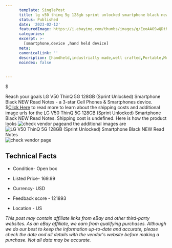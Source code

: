 ```yaml
---
      template: SinglePost
      title: lg v50 thinq 5g 128gb sprint unlocked smartphone black new read notes
      status: Published
      date: '2023-02-12'
      featuredImage: https://i.ebayimg.com/thumbs/images/g/EeoAAOSwQDthMUNX/s-l225.jpg
      categories: 
      excerpt: >-
        [smartphone,device ,hand held device]
      meta:
      canonicalLink: ''
      description: [handheld,industrially made,well crafted,Portable,Mobile,Compact,Convenient,Lightweight,Maneuverable,Man-portable,Miniature,Carriable,Hand-held,Light,Holdable,Transportable,Mobile device,Pocket-sized,On-the-go,Wireless,Cordless,Compact size,Convenient size, smartphone,device ,hand held device]
      noindex: false
      
        
---
```

$

Reach your goals LG V50 ThinQ 5G 128GB (Sprint Unlocked) Smartphone Black NEW Read Notes - a 3-star Cell Phones & Smartphones device.
$[Click Here](https://www.ebay.com/itm/174866169430?hash=item28b6d5fe56%3Ag%3AEeoAAOSwQDthMUNX&mkevt=1&mkcid=1&mkrid=711-53200-19255-0&campid=%253CePNCampaignId%253E&customid=%253CreferenceId%253E&toolid=10049) to read more to learn about the shipping costs and additional image urls for the LG V50 ThinQ 5G 128GB (Sprint Unlocked) Smartphone Black NEW Read Notes. Shipping cost is undefined. Here is how the product looks ![check vendor page](https://i.ebayimg.com/thumbs/images/g/EeoAAOSwQDthMUNX/s-l225.jpg)and the additional images are![LG V50 ThinQ 5G 128GB (Sprint Unlocked) Smartphone Black NEW Read Notes](https://i.ebayimg.com/images/g/EeoAAOSwQDthMUNX/s-l1600.jpg)![check vendor page](https://origin-galleryplus.ebayimg.com/ws/web/174866169430_2_0_1/225x225.jpg,https://origin-galleryplus.ebayimg.com/ws/web/174866169430_3_0_1/225x225.jpg,https://origin-galleryplus.ebayimg.com/ws/web/174866169430_4_0_1/225x225.jpg)



 ## Technical Facts 



     
      

 - Condition- Open box 


      

 - Listed Price- 169.99 


      

 - Currency- USD 


      

 - Feedback score - 121893 


      

 - Location - US 


      
      

 *_This post may contain affiliate links from eBay and other third-party websites. As an eBay affiliate, we earn from qualifying purchases. Although we do our best to keep the information up-to-date and accurate, please check the date and all details with the vendor's website before making a purchase. Not all data may be accurate._*






